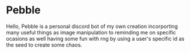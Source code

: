 # Pebble
Hello, Pebble is a personal discord bot of my own creation incorporting many useful things as image manipulation to reminding me on specific ocasions as well having some fun with rng by using a user's specific id as the seed to create some chaos.
